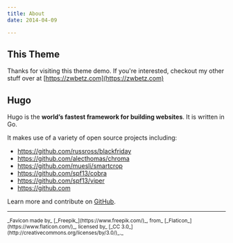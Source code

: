 ```yaml
---
title: About
date: 2014-04-09

---
```

## This Theme

Thanks for visiting this theme demo. If you're interested, checkout my other stuff over at [https://zwbetz.com](https://zwbetz.com)

## Hugo

Hugo is the **world’s fastest framework for building websites**. It is written in Go.

It makes use of a variety of open source projects including:

* https://github.com/russross/blackfriday
* https://github.com/alecthomas/chroma
* https://github.com/muesli/smartcrop
* https://github.com/spf13/cobra
* https://github.com/spf13/viper
* https://github.com

Learn more and contribute on [GitHub](https://github.com/gohugoio).

***

<small>
_Favicon made by_ [_Freepik_](https://www.freepik.com/)_, from_ [_Flaticon_](https://www.flaticon.com/)_, licensed by_ [_CC 3.0_](http://creativecommons.org/licenses/by/3.0/)_._
</small>